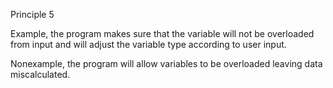 Principle 5

Example, the program makes sure that the variable will not be overloaded from input and will adjust the variable type according to user input.

Nonexample, the program will allow variables to be overloaded leaving data miscalculated.
